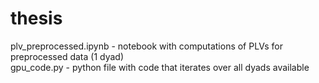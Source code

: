 # thesis

plv_preprocessed.ipynb - notebook with computations of PLVs for preprocessed data (1 dyad) <br>
gpu_code.py - python file with code that iterates over all dyads available 

